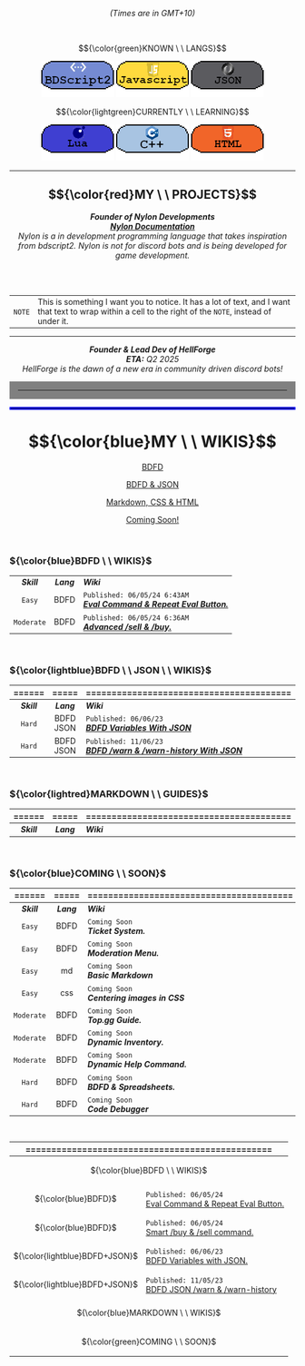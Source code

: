 *<p align="center">(Times are in GMT+10) </p>* <br>

$${\color{green}KNOWN \ \ LANGS}$$
<p align="center">
  <img src="3453532.png"/>
  <img src="533532532.png"/>
  <img src="432432432.png"/>
</p>

$${\color{lightgreen}CURRENTLY \ \ LEARNING}$$
<p align="center">
  <img src="3532154321.png"/>
  <img src="23532532.png"/>
  <img src="3532323.png"/>
</p>

---
## $${\color{red}MY \ \ PROJECTS}$$
*<p align="center"> ***Founder of Nylon Developments*** <br>  [***Nylon Documentation***](https://koomball.github.io/Nylon.io/)  <br> Nylon is a in development programming language that takes inspiration from bdscript2. Nylon is not for discord bots and is being developed for game development. </p>* <br>
<br>

| | |
|-|-|
|`NOTE` | This is something I want you to notice. It has a lot of text, and I want that text to wrap within a cell to the right of the `NOTE`, instead of under it.|

---


*<p align="center">***Founder & Lead Dev of HellForge*** <br> **ETA:** Q2 2025 <br>
HellForge is the dawn of a new era in community driven discord bots! </p>* 

<hr style="border:15px solid gray">
<hr style="border:2px solid blue">

# $${\color{blue}MY \ \ WIKIS}$$
<div class="container"/> <a class="link" href="https://github.com/Koomball#colorbluebdfd---wikis"> <p align="center"> BDFD </p> </a> 
<div class="container"/> <a class="link" href="https://github.com/Koomball/Koomball/blob/main/README.md#colorlightbluebdfd---json---wikis"> <p align="center"> BDFD & JSON</p> </a> 
<div class="container"/> <a class="link" href="https://github.com/Koomball/Koomball/blob/main/README.md#colorlightredmarkdown---guides"> <p align="center"> Markdown, CSS & HTML </p> </a> 
<div class="container"/> <a class="link" href="https://github.com/Koomball#colorbluecoming---soon"> <p align="center"> Coming Soon! </p> </a> 
  <br>
  
### ${\color{blue}BDFD \ \ WIKIS}$
|       |      |                                                                                                                     |                                         
| :---------: | :------: | :----------------------------------------------------------------------------------------------------------------------------------------------------------- |
| ***Skill*** | ***Lang***    | ***Wiki*** |
| `Easy`      | BDFD          | `Published: 06/05/24 6:43AM` <br> [***Eval Command & Repeat Eval Button.***](https://github.com/Koomball/BDFD-Eval-Command-And-Repeat-Eval-Button./blob/main/README.md)               |
| `Moderate`  | BDFD          | `Published: 06/05/24 6:36AM` <br> [***Advanced /sell & /buy.***](https://github.com/Koomball/BDFD-Advanced-sell-buy-command)               |
<br>

### ${\color{lightblue}BDFD \ \ JSON \ \ WIKIS}$
| ======      | =====     | ========================================                                                                                                                    |                                         
| :---------: | :------: | :----------------------------------------------------------------------------------------------------------------------------------------------------------- |
| ***Skill*** | ***Lang***    | ***Wiki*** |
| `Hard`      | BDFD<br>JSON  | `Published: 06/06/23` <br> [***BDFD Variables With JSON***](https://github.com/Koomball/BDFD-Variables-With-Json/tree/main)              |
| `Hard`      | BDFD<br>JSON  | `Published: 11/06/23` <br> [***BDFD /warn & /warn-history With JSON***](https://github.com/Koomball/BDFD-JSON-Warn-History-Guide)    |
<br>

### ${\color{lightred}MARKDOWN \ \ GUIDES}$
| ======      | =====     | ========================================                                                                                                                    |                                        
| :---------: | :------: | :----------------------------------------------------------------------------------------------------------------------------------------------------------- |
| ***Skill*** | ***Lang***         | ***Wiki***             |
<br> 

### ${\color{blue}COMING \ \ SOON}$
| ======      | =====     | ========================================                                                                                                                    |                                         
| :---------: | :------: | :----------------------------------------------------------------------------------------------------------------------------------------------------------- |
| ***Skill*** | ***Lang***    | ***Wiki*** |
| `Easy`      | BDFD          | `Coming Soon` <br> ***Ticket System.***               |
| `Easy`      | BDFD          | `Coming Soon` <br> ***Moderation Menu.***               |
| `Easy`      | md            | `Coming Soon` <br> ***Basic Markdown***            |
| `Easy`      | css           | `Coming Soon` <br> ***Centering images in CSS***            |
| `Moderate`  | BDFD          | `Coming Soon` <br> ***Top.gg Guide.***               |
| `Moderate`  | BDFD          | `Coming Soon` <br> ***Dynamic Inventory.***               |
| `Moderate`  | BDFD          | `Coming Soon` <br> ***Dynamic Help Command.***               |
| `Hard`      | BDFD          | `Coming Soon` <br> ***BDFD & Spreadsheets.***               |
| `Hard`      | BDFD          | `Coming Soon` <br> ***Code Debugger***               |
<br>

<div align="center">
<table>
    <thead>
        <tr>
            <th colspan=2>================================================</th>
        </tr>
    </thead>
    <tbody>
        <tr>
            <td colspan=2><p align="center">${\color{blue}BDFD \ \ WIKIS}$</p></td>
        </tr>
        <tr>
            <td><p align="center">${\color{blue}BDFD}$</p></td>
            <td> <code>Published: 06/05/24</code> <br> <a class="link" href="https://github.com/Koomball/BDFD-Eval-Command-And-Repeat-Eval-Button./blob/main/README.md"> Eval Command & Repeat Eval Button. </td>
        </tr>
        <tr> 
            <td><p align="center">${\color{blue}BDFD}$</p></td>
            <td><code>Published: 06/05/24</code><br> <a class="link" href="https://github.com/Koomball/BDFD-Advanced-sell-buy-command"> Smart /buy & /sell command. </td>
        </tr>
        <tr> 
            <td><p align="center">${\color{lightblue}BDFD+JSON}$</td>
            <td><code>Published: 06/06/23</code><br> <a class="link" href="https://github.com/Koomball/BDFD-Variables-With-Json/tree/main"> BDFD Variables with JSON. </td>
        </tr>
        <tr> 
            <td><p align="center">${\color{lightblue}BDFD+JSON}$<br></td>
            <td><code>Published: 11/05/23</code><br> <a class="link" href="https://github.com/Koomball/BDFD-JSON-Warn-History-Guide"> BDFD JSON /warn & /warn-history <user> </td>
        </tr>
        <tr>
            <td colspan=2><p align="center">${\color{blue}MARKDOWN \ \ WIKIS}$</p></td>
        </tr>
        <tr>
            <td colspan=2><p align="center">${\color{green}COMING \ \ SOON}$</p></td>
        </tr>
    </tbody>
</table>
</div>
